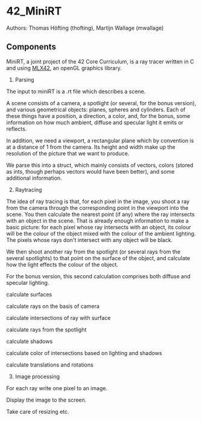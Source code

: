 # 42_MiniRT
Authors: Thomas Höfting (thofting), Martijn Wallage (mwallage)

## Components

MiniRT, a joint project of the 42 Core Curriculum, is a ray tracer written in C and using <a href="https://github.com/codam-coding-college/MLX42">MLX42</a>, an openGL graphics library.

1.	Parsing

The input to miniRT is a .rt file which describes a scene.

A scene consists of a camera, a spotlight (or several, for the bonus version), and various geometrical objects: planes, spheres and cylinders. Each of these things have a position, a direction, a color, and, for the bonus, some information on how much ambient, diffuse and specular light it emits or reflects.

In addition, we need a viewport, a rectangular plane which by convention is at a distance of 1 from the camera. Its height and width make up the resolution of the picture that we want to produce.

We parse this into a struct, which mainly consists of vectors, colors (stored as ints, though perhaps vectors would have been better), and some additional information.

2.	Raytracing

The idea of ray tracing is that, for each pixel in the image, you shoot a ray from the camera through the corresponding point in the viewport into the scene.
You then calculate the nearest point (if any) where the ray intersects with an object in the scene. 
That is already enough information to make a basic picture: for each pixel whose ray intersects with an object, its colour will be the colour of the object mixed with the colour of the ambient lighting. The pixels whose rays don't intersect with any object will be black.

We then shoot another ray from the spotlight (or several rays from the several spotlights) to that point on the surface of the object, and calculate how the light effects the colour of the object.

For the bonus version, this second calculation comprises both diffuse and specular lighting.

calculate surfaces

calculate rays on the basis of camera

calculate intersections of ray with surface

calculate rays from the spotlight

calculate shadows

calculate color of intersections based on lighting and shadows

calculate translations and rotations

3.	Image processing

For each ray write one pixel to an image.

Display the image to the screen.

Take care of resizing etc.
